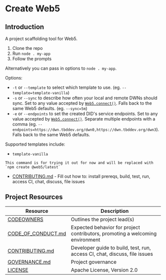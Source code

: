 # Create Web5

## Introduction

A project scaffolding tool for Web5. 

1. Clone the repo
2. Run `node . my-app`
3. Follow the prompts

Alternatively you can pass in options to `node . my-app`.

Options: 
- `-t` or `--template` to select which template to use. (eg. `--template=template-vanilla`)
- `-s` or `--sync` to describe how often your local and remote DWNs should sync. Set to any value accepted by [`Web5.connect()`](https://github.com/TBD54566975/web5-js?tab=readme-ov-file#web5connectoptions). Falls back to the same Web5 defaults. (eg. `--sync=5m`)
- `-e` or `--endpoints` to set the created DID's service endpoints. Set to any value accepted by [`Web5.connect()`](https://github.com/TBD54566975/web5-js?tab=readme-ov-file#web5connectoptions). Separate multiple endpoints with a comma (eg. `--endpoints=https://dwn.tbddev.org/dwn0,https://dwn.tbddev.org/dwn3`). Falls back to the same Web5 defaults.

Supported templates include:
- `template-vanilla`

```note
This command is for trying it out for now and will be replaced with `npm create @web5/latest`
```


- [CONTRIBUTING.md](./CONTRIBUTING.md) - Fill out how to: install prereqs, build, test, run, access CI, chat, discuss, file issues

## Project Resources

| Resource                                   | Description                                                                   |
| ------------------------------------------ | ----------------------------------------------------------------------------- |
| [CODEOWNERS](./CODEOWNERS)                 | Outlines the project lead(s)                                                  |
| [CODE_OF_CONDUCT.md](./CODE_OF_CONDUCT.md) | Expected behavior for project contributors, promoting a welcoming environment |
| [CONTRIBUTING.md](./CONTRIBUTING.md)       | Developer guide to build, test, run, access CI, chat, discuss, file issues    |
| [GOVERNANCE.md](./GOVERNANCE.md)           | Project governance                                                            |
| [LICENSE](./LICENSE)                       | Apache License, Version 2.0                                                   |
